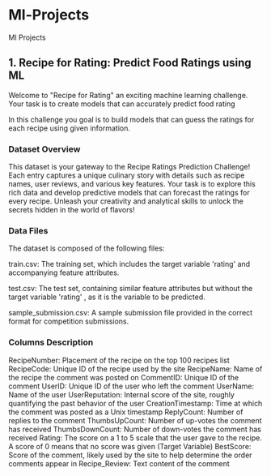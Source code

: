 # Ml-Projects
Ml Projects
## 1. Recipe for Rating: Predict Food Ratings using ML
Welcome to "Recipe for Rating" an exciting machine learning challenge. Your task is to create models that can accurately predict food rating

In this challenge you goal is to build models that can guess the ratings for each recipe using given information.

### Dataset Overview

This dataset is your gateway to the Recipe Ratings Prediction Challenge! Each entry captures a unique culinary story with details such as recipe names, user reviews, and various key features. Your task is to explore this rich data and develop predictive models that can forecast the ratings for every recipe. Unleash your creativity and analytical skills to unlock the secrets hidden in the world of flavors!

### Data Files
The dataset is composed of the following files:

train.csv: The training set, which includes the target variable 'rating' and accompanying feature attributes.

test.csv: The test set, containing similar feature attributes but without the target variable 'rating' , as it is the variable to be predicted.

sample_submission.csv: A sample submission file provided in the correct format for competition submissions.

### Columns Description

RecipeNumber: Placement of the recipe on the top 100 recipes list
RecipeCode: Unique ID of the recipe used by the site
RecipeName: Name of the recipe the comment was posted on
CommentID: Unique ID of the comment
UserID: Unique ID of the user who left the comment
UserName: Name of the user
UserReputation: Internal score of the site, roughly quantifying the past behavior of the user
CreationTimestamp: Time at which the comment was posted as a Unix timestamp
ReplyCount: Number of replies to the comment
ThumbsUpCount: Number of up-votes the comment has received
ThumbsDownCount: Number of down-votes the comment has received
Rating: The score on a 1 to 5 scale that the user gave to the recipe. A score of 0 means that no score was given (Target Variable)
BestScore: Score of the comment, likely used by the site to help determine the order comments appear in
Recipe_Review: Text content of the comment
